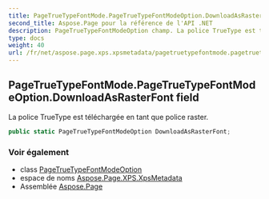 ```yaml
---
title: PageTrueTypeFontMode.PageTrueTypeFontModeOption.DownloadAsRasterFont
second_title: Aspose.Page pour la référence de l'API .NET
description: PageTrueTypeFontModeOption champ. La police TrueType est téléchargée en tant que police raster.
type: docs
weight: 40
url: /fr/net/aspose.page.xps.xpsmetadata/pagetruetypefontmode.pagetruetypefontmodeoption/downloadasrasterfont/
---
```

## PageTrueTypeFontMode.PageTrueTypeFontModeOption.DownloadAsRasterFont field

La police TrueType est téléchargée en tant que police raster.

```csharp
public static PageTrueTypeFontModeOption DownloadAsRasterFont;
```

### Voir également

* class [PageTrueTypeFontModeOption](../)
* espace de noms [Aspose.Page.XPS.XpsMetadata](../../pagetruetypefontmode.pagetruetypefontmodeoption/)
* Assemblée [Aspose.Page](../../../)



